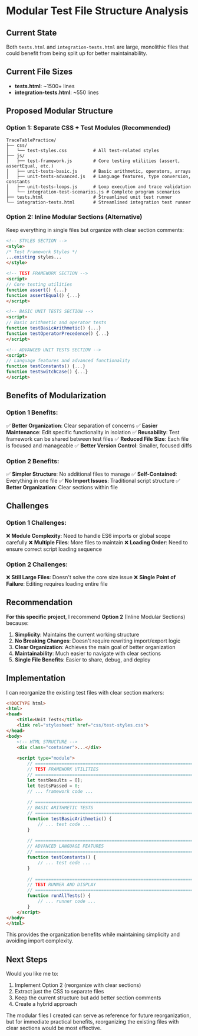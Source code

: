 # Modular Test File Structure Analysis

## Current State

Both `tests.html` and `integration-tests.html` are large, monolithic files that could benefit from being split up for better maintainability.

## Current File Sizes
- **tests.html**: ~1500+ lines
- **integration-tests.html**: ~550 lines

## Proposed Modular Structure

### Option 1: Separate CSS + Test Modules (Recommended)

```
TraceTablePractice/
├── css/
│   └── test-styles.css          # All test-related styles
├── js/
│   ├── test-framework.js        # Core testing utilities (assert, assertEqual, etc.)
│   ├── unit-tests-basic.js      # Basic arithmetic, operators, arrays
│   ├── unit-tests-advanced.js   # Language features, type conversion, constants
│   ├── unit-tests-loops.js      # Loop execution and trace validation
│   └── integration-test-scenarios.js # Complete program scenarios
├── tests.html                   # Streamlined unit test runner
└── integration-tests.html       # Streamlined integration test runner
```

### Option 2: Inline Modular Sections (Alternative)

Keep everything in single files but organize with clear section comments:

```html
<!-- STYLES SECTION -->
<style>
/* Test Framework Styles */
...existing styles...
</style>

<!-- TEST FRAMEWORK SECTION -->
<script>
// Core testing utilities
function assert() {...}
function assertEqual() {...}
</script>

<!-- BASIC UNIT TESTS SECTION -->
<script>
// Basic arithmetic and operator tests
function testBasicArithmetic() {...}
function testOperatorPrecedence() {...}
</script>

<!-- ADVANCED UNIT TESTS SECTION -->
<script>
// Language features and advanced functionality
function testConstants() {...}
function testSwitchCase() {...}
</script>
```

## Benefits of Modularization

### Option 1 Benefits:
✅ **Better Organization**: Clear separation of concerns
✅ **Easier Maintenance**: Edit specific functionality in isolation
✅ **Reusability**: Test framework can be shared between test files
✅ **Reduced File Size**: Each file is focused and manageable
✅ **Better Version Control**: Smaller, focused diffs

### Option 2 Benefits:
✅ **Simpler Structure**: No additional files to manage
✅ **Self-Contained**: Everything in one file
✅ **No Import Issues**: Traditional script structure
✅ **Better Organization**: Clear sections within file

## Challenges

### Option 1 Challenges:
❌ **Module Complexity**: Need to handle ES6 imports or global scope carefully
❌ **Multiple Files**: More files to maintain
❌ **Loading Order**: Need to ensure correct script loading sequence

### Option 2 Challenges:
❌ **Still Large Files**: Doesn't solve the core size issue
❌ **Single Point of Failure**: Editing requires loading entire file

## Recommendation

**For this specific project**, I recommend **Option 2** (Inline Modular Sections) because:

1. **Simplicity**: Maintains the current working structure
2. **No Breaking Changes**: Doesn't require rewriting import/export logic
3. **Clear Organization**: Achieves the main goal of better organization
4. **Maintainability**: Much easier to navigate with clear sections
5. **Single File Benefits**: Easier to share, debug, and deploy

## Implementation

I can reorganize the existing test files with clear section markers:

```html
<!DOCTYPE html>
<html>
<head>
    <title>Unit Tests</title>
    <link rel="stylesheet" href="css/test-styles.css">
</head>
<body>
    <!-- HTML STRUCTURE -->
    <div class="container">...</div>
    
    <script type="module">
        // ============================================================================
        // TEST FRAMEWORK UTILITIES
        // ============================================================================
        let testResults = [];
        let testsPassed = 0;
        // ... framework code ...
        
        // ============================================================================
        // BASIC ARITHMETIC TESTS
        // ============================================================================
        function testBasicArithmetic() {
            // ... test code ...
        }
        
        // ============================================================================
        // ADVANCED LANGUAGE FEATURES
        // ============================================================================
        function testConstants() {
            // ... test code ...
        }
        
        // ============================================================================
        // TEST RUNNER AND DISPLAY
        // ============================================================================
        function runAllTests() {
            // ... runner code ...
        }
    </script>
</body>
</html>
```

This provides the organization benefits while maintaining simplicity and avoiding import complexity.

## Next Steps

Would you like me to:
1. Implement Option 2 (reorganize with clear sections)
2. Extract just the CSS to separate files
3. Keep the current structure but add better section comments
4. Create a hybrid approach

The modular files I created can serve as reference for future reorganization, but for immediate practical benefits, reorganizing the existing files with clear sections would be most effective.
